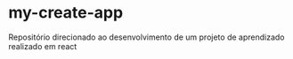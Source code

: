 # my-create-app
Repositório direcionado ao desenvolvimento de um projeto de aprendizado realizado em react 
